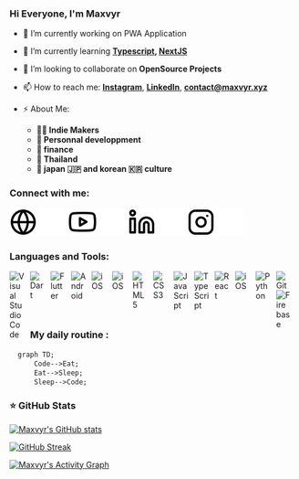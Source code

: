 ### Hi Everyone, I'm Maxvyr

<!--
**Maxvyr/Maxvyr** is a ✨ _special_ ✨ repository because its `README.md` (this file) appears on your GitHub profile.

Here are some ideas to get you started:
-->

- 🔭 I’m currently working on PWA Application
- 🌱 I’m currently learning **[Typescript](https://www.typescriptlang.org/), [NextJS](https://nextjs.org/)**
- 👯  I’m looking to collaborate on **OpenSource Projects**

- 📫 How to reach me: **[Instagram](https://www.instagram.com/maxvyr_/)**, **[LinkedIn](https://www.linkedin.com/in/maxime-vidalinc)**, **contact@maxvyr.xyz**
- ⚡ About Me: 
  - **🧑‍💻 Indie Makers**
  - **🧘 Personnal developpment**
  - **🏦 finance**
  - **🛫 Thailand**
  - **💖 japan 🇯🇵 and korean 🇰🇷 culture**

### Connect with me:

[![img_contact](./img/globe-light.svg)](https://maxvyr.com#gh-light-mode-only)
[![img_contact](./img/globe-dark.svg)](https://maxvyr.com#gh-dark-mode-only)
[![img_contact](./img/youtube-light.svg)](https://www.youtube.com/user/maxvid30#gh-light-mode-only)
[![img_contact](./img/youtube-dark.svg)](https://www.youtube.com/user/maxvid30#gh-dark-mode-only)
[![img_contact](./img/linkedin-light.svg)](https://www.linkedin.com/in/maxime-vidalinc/#gh-light-mode-only)
[![img_contact](./img/linkedin-dark.svg)](https://www.linkedin.com/in/maxime-vidalinc/#gh-dark-mode-only)
[![img_contact](./img/instagram-light.svg)](https://www.instagram.com/maxvyr_/#gh-light-mode-only)
[![img_contact](./img/instagram-dark.svg)](https://www.instagram.com/maxvyr_/#gh-dark-mode-only)

### Languages and Tools:

<img align="left" alt="Visual Studio Code" width="26px" src="https://cdn.jsdelivr.net/gh/devicons/devicon/icons/vscode/vscode-original.svg" style="padding-right:10px;" />
<img align="left" alt="Dart" width="26px" src="https://cdn.jsdelivr.net/gh/devicons/devicon/icons/dart/dart-original.svg" style="padding-right:10px;" />
<img align="left" alt="Flutter" width="26px" src="https://cdn.jsdelivr.net/gh/devicons/devicon/icons/flutter/flutter-original.svg" style="padding-right:10px;" />
<img align="left" alt="Android" width="26px" src="https://cdn.jsdelivr.net/gh/devicons/devicon/icons/android/android-original.svg" style="padding-right:10px;" />
<img align="left" alt="iOS" width="26px" src="https://cdn.jsdelivr.net/gh/devicons/devicon/icons/apple/apple-original.svg" style="padding-right:10px;" />
<img align="left" alt="iOS" width="26px" src="https://cdn.jsdelivr.net/gh/devicons/devicon/icons/swift/swift-original.svg" style="padding-right:10px;" />
<img align="left" alt="HTML5" width="26px" src="https://cdn.jsdelivr.net/gh/devicons/devicon/icons/html5/html5-original.svg" style="padding-right:10px;" />
<img align="left" alt="CSS3" width="26px" src="https://cdn.jsdelivr.net/gh/devicons/devicon/icons/css3/css3-original.svg" style="padding-right:10px;" />
<img align="left" alt="JavaScript" width="26px" src="https://cdn.jsdelivr.net/gh/devicons/devicon/icons/javascript/javascript-original.svg" style="padding-right:10px;" />
<img align="left" alt="TypeScript" width="26px" src="https://cdn.jsdelivr.net/gh/devicons/devicon/icons/typescript/typescript-original.svg" style="padding-right:10px;" />
<img align="left" alt="React" width="26px" src="https://cdn.jsdelivr.net/gh/devicons/devicon/icons/react/react-original.svg" style="padding-right:10px;" />
<img align="left" alt="iOS" width="25px" src="https://cdn.jsdelivr.net/gh/devicons/devicon/icons/nextjs/nextjs-line.svg" style="padding-right:11px;" />
<img align="left" alt="Python" width="26px" src="https://cdn.jsdelivr.net/gh/devicons/devicon/icons/python/python-original.svg" style="padding-right:10px;" />
<img align="left" alt="Git" width="26px" src="https://cdn.jsdelivr.net/gh/devicons/devicon/icons/git/git-original.svg" style="padding-right:10px;" />
<img align="left" alt="Firebase" width="25px" src="https://cdn.jsdelivr.net/gh/devicons/devicon/icons/firebase/firebase-plain.svg" style="padding-right:11px;" />


<br />
<br />

### My daily routine :

```mermaid
  graph TD;
      Code-->Eat;
      Eat-->Sleep;
      Sleep-->Code;
```

### ⭐ GitHub Stats

[![Maxvyr's GitHub stats](https://github-readme-stats.vercel.app/api?username=Maxvyr&show_icons=true&hide_border=false&count_private=true&title_color=3B1F94f&icon_color=FFE500&bg_color=09131B&text_color=ffffff&border_color=0c1a25)](https://github.com/anuraghazra/github-readme-stats)

[![GitHub Streak](https://github-readme-streak-stats.herokuapp.com?user=maxvyr&theme=tokyonight&date_format=M%20j%5B%2C%20Y%5D)](https://git.io/streak-stats)


<a href="https://github.com/maxvyr/github-readme-activity-graph"><img alt="Maxvyr's Activity Graph" src="https://activity-graph.herokuapp.com/graph?username=maxvyr&bg_color=0D1117&color=5BCDEC&line=5BCDEC&point=FFFFFF&hide_border=true" /></a>

<!-- <img src="https://github-readme-stats.vercel.app/api/top-langs/?username=maxvyr&layout=compact&theme=tokyonight " alt="maxvyr's language" /> -->